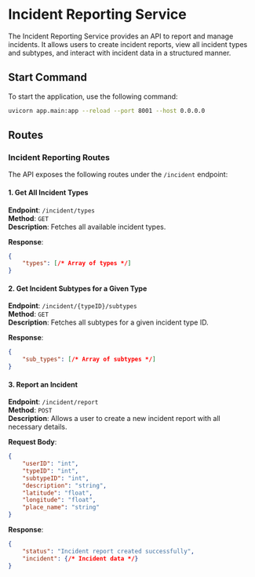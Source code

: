 
# Incident Reporting Service

The Incident Reporting Service provides an API to report and manage incidents. It allows users to create incident reports, view all incident types and subtypes, and interact with incident data in a structured manner.

## Start Command

To start the application, use the following command:

```bash
uvicorn app.main:app --reload --port 8001 --host 0.0.0.0
```

## Routes

### Incident Reporting Routes

The API exposes the following routes under the `/incident` endpoint:

#### 1. Get All Incident Types

**Endpoint**: `/incident/types`  
**Method**: `GET`  
**Description**: Fetches all available incident types.

**Response**:
```json
{
    "types": [/* Array of types */]
}
```

#### 2. Get Incident Subtypes for a Given Type

**Endpoint**: `/incident/{typeID}/subtypes`  
**Method**: `GET`  
**Description**: Fetches all subtypes for a given incident type ID.

**Response**:
```json
{
    "sub_types": [/* Array of subtypes */]
}
```

#### 3. Report an Incident

**Endpoint**: `/incident/report`  
**Method**: `POST`  
**Description**: Allows a user to create a new incident report with all necessary details.

**Request Body**:
```json
{
    "userID": "int",
    "typeID": "int",
    "subtypeID": "int",
    "description": "string",
    "latitude": "float",
    "longitude": "float",
    "place_name": "string"
}
```

**Response**:
```json
{
    "status": "Incident report created successfully",
    "incident": {/* Incident data */}
}
```

